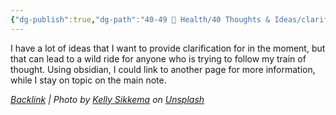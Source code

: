 ```yaml
---
{"dg-publish":true,"dg-path":"40-49 🔅 Health/40 Thoughts & Ideas/clarification.md","permalink":"/40-49-health/40-thoughts-and-ideas/clarification/","title":"Clarification","tags":["obsidian"],"noteIcon":"","created":"2023-08-08T11:15:56","updated":"2023-08-08T11:20:39.825-04:00"}
---
```





I have a lot of ideas that I want to provide clarification for in the moment, but that can lead to a wild ride for anyone who is trying to follow my train of thought. Using obsidian, I could link to another page for more information, while I stay on topic on the main note.



*[Backlink](https://unsplash.com/photos/UQZvynxNuqg) | Photo by [Kelly Sikkema](https://unsplash.com/@kellysikkema?utm_source=Obsidian%20Image%20Inserter%20Plugin&utm_medium=referral) on [Unsplash](https://unsplash.com/?utm_source=Obsidian%20Image%20Inserter%20Plugin&utm_medium=referral)*
